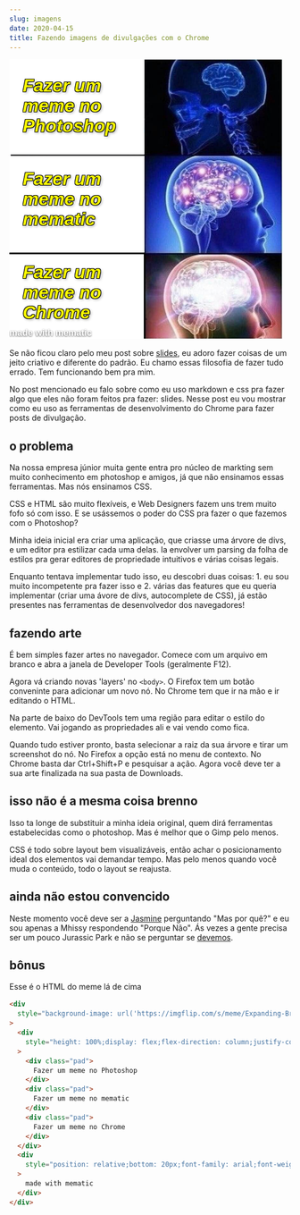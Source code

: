 ```yaml
---
slug: imagens
date: 2020-04-15
title: Fazendo imagens de divulgações com o Chrome
---
```


![Esse post vai encelhecer mal](./images/meme.png)

Se não ficou claro pelo meu post sobre [slides](slides), eu
adoro fazer coisas de um jeito criativo e diferente do
padrão. Eu chamo essas filosofia de fazer tudo errado. Tem
funcionando bem pra mim.

No post mencionado eu falo sobre como eu uso markdown e css
pra fazer algo que eles não foram feitos pra fazer: slides.
Nesse post eu vou mostrar como eu uso as ferramentas de
desenvolvimento do Chrome para fazer posts de divulgação.

## o problema

Na nossa empresa júnior muita gente entra pro núcleo de
markting sem muito conhecimento em photoshop e amigos, já
que não ensinamos essas ferramentas. Mas nós ensinamos CSS.

CSS e HTML são muito flexíveis, e Web Designers fazem uns
trem muito fofo só com isso. E se usássemos o poder do CSS
pra fazer o que fazemos com o Photoshop?

Minha ideia inicial era criar uma aplicação, que criasse uma
árvore de divs, e um editor pra estilizar cada uma delas. Ia
envolver um parsing da folha de estilos pra gerar editores
de propriedade intuitivos e várias coisas legais.

Enquanto tentava implementar tudo isso, eu descobri duas
coisas: 1. eu sou muito incompetente pra fazer isso e 2.
várias das features que eu queria implementar (criar uma
ávore de divs, autocomplete de CSS), já estão presentes nas
ferramentas de desenvolvedor dos navegadores!

## fazendo arte

É bem simples fazer artes no navegador. Comece com um
arquivo em branco e abra a janela de Developer Tools
(geralmente F12).

Agora vá criando novas 'layers' no `<body>`. O Firefox tem
um botão conveninte para adicionar um novo nó. No Chrome tem
que ir na mão e ir editando o HTML.

Na parte de baixo do DevTools tem uma região para editar
o estilo do elemento. Vai jogando as propriedades ali e vai
vendo como fica.

Quando tudo estiver pronto, basta selecionar a raiz da sua
árvore e tirar um screenshot do nó. No Firefox a opção está
no menu de contexto. No Chrome basta dar Ctrl+Shift+P
e pesquisar a ação. Agora você deve ter a sua arte
finalizada na sua pasta de Downloads.

## isso não é a mesma coisa brenno

Isso ta longe de substituir a minha ideia original, quem
dirá ferramentas estabelecidas como o photoshop. Mas
é melhor que o Gimp pelo menos.

CSS é todo sobre layout bem visualizáveis, então achar
o posicionamento ideal dos elementos vai demandar tempo. Mas
pelo menos quando você muda o conteúdo, todo o layout se
reajusta.

## ainda não estou convencido

Neste momento você deve ser
a [Jasmine](https://youtu.be/UTbjH19gqBE?t=128) perguntando
"Mas por quê?" e eu sou apenas a Mhissy respondendo "Porque
Não". Ás vezes a gente precisa ser um pouco Jurassic Park
e não se perguntar se
[devemos](https://www.youtube.com/watch?v=kY-pUxKQMUE).

## bônus

Esse é o HTML do meme lá de cima

```html
<div
  style="background-image: url('https://imgflip.com/s/meme/Expanding-Brain.jpg');height: 500px;background-size: 490px;background-repeat: no-repeat;width: 490px;"
>
  <div
    style="height: 100%;display: flex;flex-direction: column;justify-content: space-around;font-family: Arial;font-weight: bold;text-shadow: 2px 2px 4px #0006, 1px 1px 0 #000, 1px -1px 0 #000, -1px 1px 0 #000, -1px -1px 0 #000;color: yellow;font-style: italic;font-size: 2em;width: 240px;align-items: center;"
  >
    <div class="pad">
      Fazer um meme no Photoshop
    </div>
    <div class="pad">
      Fazer um meme no mematic
    </div>
    <div class="pad">
      Fazer um meme no Chrome
    </div>
  </div>
  <div
    style="position: relative;bottom: 20px;font-family: arial;font-weight: bold;color: white;text-shadow: 0 1px 2px #000000b0;"
  >
    made with mematic
  </div>
</div>
```
